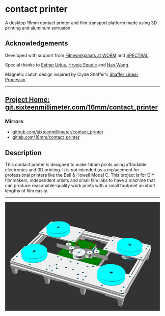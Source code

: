 # contact printer

A desktop 16mm contact printer and film transport platform made using 3D printing and aluminum extrusion.

## Acknowledgements

Developed with support from [Filmwerkplaats at WORM](https://worm.org/spaces/filmwerkplaats/) and [SPECTRAL](http://www.spectral-cinematics.eu/).

Special thanks to [Esther Urlus](https://estherurlus.hotglue.me/), [Hrvoje Spudić](https://hrvojespudic.net/) and [Nan Wang](https://nanwang.org/).

Magnetic clutch design inspired by Clyde Shaffer's [Shaffer Linear Processor](https://clydeshaffer.com/slp/).

---

## [Project Home: git.sixteenmillimeter.com/16mm/contact_printer](https://git.sixteenmillimeter.com/16mm/contact_printer)

### Mirrors

* [github.com/sixteenmillimeter/contact_printer](https://github.com/sixteenmillimeter/contact_printer)
* [gitlab.com/16mm/contact_printer](https://gitlab.com/16mm/contact_printer)


## Description

This contact printer is designed to make 16mm prints using affordable electronics and 3D printing.
It is *not* intended as a replacement for professional printers like the Bell & Howell Model C.
This project is for DIY filmmakers, independent artists and small film labs to have a machine that can produce reasonable-quality work prints with a small footprint on short lengths of film easily.


---

![contact printer render](https://github.com/sixteenmillimeter/contact_printer/blob/master/img/contact_printer.png?raw=true)

